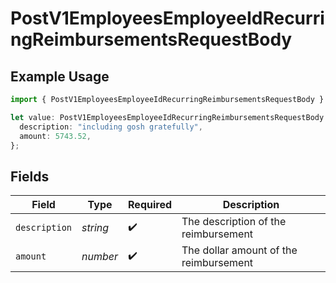 # PostV1EmployeesEmployeeIdRecurringReimbursementsRequestBody

## Example Usage

```typescript
import { PostV1EmployeesEmployeeIdRecurringReimbursementsRequestBody } from "@gusto/embedded-api/models/operations/postv1employeesemployeeidrecurringreimbursements.js";

let value: PostV1EmployeesEmployeeIdRecurringReimbursementsRequestBody = {
  description: "including gosh gratefully",
  amount: 5743.52,
};
```

## Fields

| Field                                  | Type                                   | Required                               | Description                            |
| -------------------------------------- | -------------------------------------- | -------------------------------------- | -------------------------------------- |
| `description`                          | *string*                               | :heavy_check_mark:                     | The description of the reimbursement   |
| `amount`                               | *number*                               | :heavy_check_mark:                     | The dollar amount of the reimbursement |